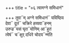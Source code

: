 +++
title = "०६ त्वामग्ने समिधानं"

+++
तुवा᳓म् अग्ने समिधानं᳓ यविष्ठिय  
देवा᳓ दूतं᳓ चक्रिरे हव्यवा᳓हनम्  
उरुज्र᳓यसं घृत᳓योनिम् आ᳓हुतं  
त्वेषं᳓ च᳓क्षुर् दधिरे चोदय᳓न्मति